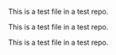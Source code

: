 This is a test file in a test repo.

This is a test file in a test repo.

This is a test file in a test repo.
